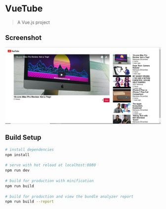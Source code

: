 # VueTube

> A Vue.js project

## Screenshot

![Homepage](https://github.com/mohitkirange/VueTube/blob/master/Homepage.JPG)


## Build Setup

``` bash
# install dependencies
npm install

# serve with hot reload at localhost:8080
npm run dev

# build for production with minification
npm run build

# build for production and view the bundle analyzer report
npm run build --report
